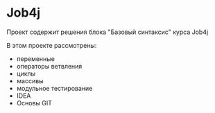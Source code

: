 # Job4j
Проект содержит решения блока "Базовый синтаксис" курса Job4j

В этом проекте рассмотрены:
- переменные
- операторы ветвления
- циклы
- массивы
- модульное тестирование
- IDEA
- Основы GIT